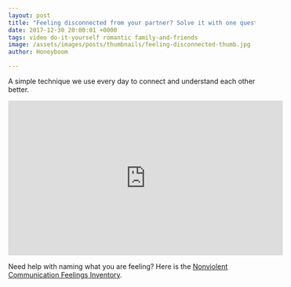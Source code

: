 ```yaml
---
layout: post
title: "Feeling disconnected from your partner? Solve it with one question."
date: 2017-12-30 20:00:01 +0000
tags: video do-it-yourself romantic family-and-friends
image: /assets/images/posts/thumbnails/feeling-disconnected-thumb.jpg
author: Honeyboom

---
```

A simple technique we use every day to connect and understand each other better.

<div class="video-container"><iframe width="560" height="315" src="https://www.youtube.com/embed/WH7MSaoOcW0" frameborder="0" allow="autoplay; encrypted-media" allowfullscreen></iframe></div>

Need help with naming what you are feeling? Here is the [Nonviolent Communication Feelings Inventory](http://bit.ly/2lte59S).
